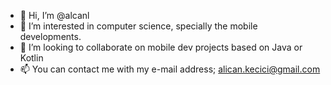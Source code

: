 - 👋 Hi, I’m @alcanl   
- 👀 I’m interested in computer science, specially the mobile developments. 
- 💞️ I’m looking to collaborate on mobile dev projects based on Java or Kotlin
- 📫 You can contact me with my e-mail address; alican.kecici@gmail.com

<!---
alcanl/alcanl is a ✨ special ✨ repository because its `README.md` (this file) appears on your GitHub profile.
You can click the Preview link to take a look at your changes.
--->
